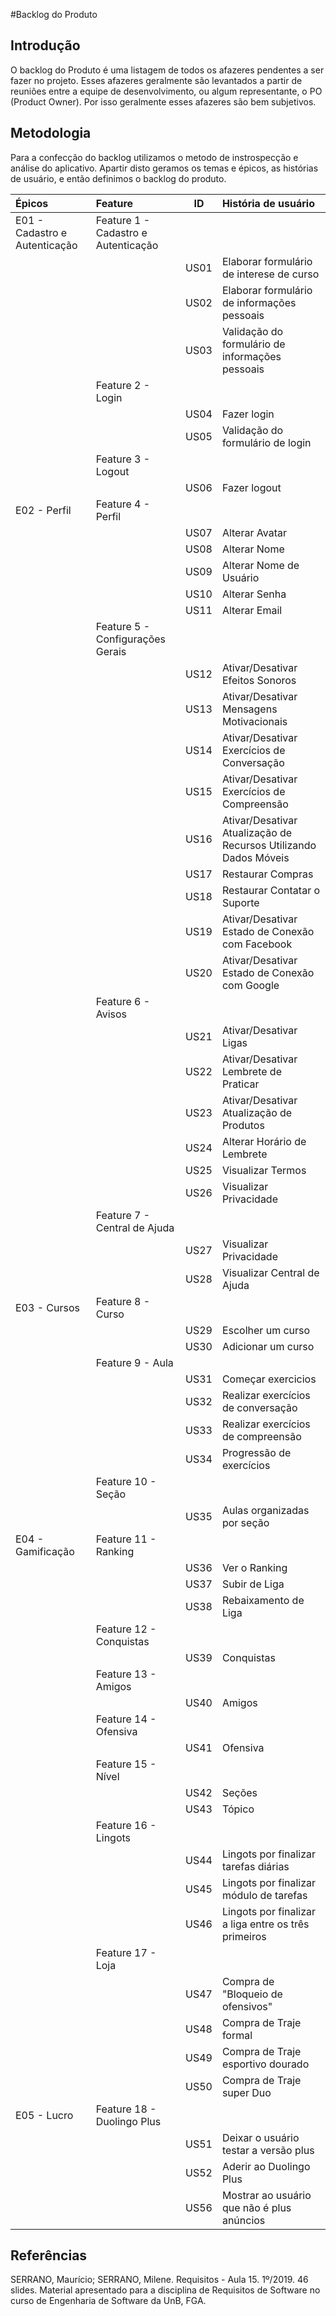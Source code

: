 #Backlog do Produto

## Introdução

</p>O backlog do Produto é uma listagem de todos os afazeres pendentes a ser fazer no projeto. Esses afazeres geralmente são levantados a partir de reuniões entre a equipe de desenvolvimento, ou algum representante, o PO (Product Owner). Por isso geralmente esses afazeres são bem subjetivos.

## Metodologia

</p>Para a confecção do backlog utilizamos o metodo de instrospecção e análise do aplicativo. Apartir disto geramos os temas e épicos, as histórias de usuário, e então definimos o backlog do produto.

|**Épicos**|**Feature**|**ID**|**História de usuário**|
|:---------|:----------|:----:|:----------------------|
| E01 - Cadastro e Autenticação | Feature 1 - Cadastro e Autenticação | | |
|| | US01 | Elaborar formulário de interese de curso |
||| US02 | Elaborar formulário de informações pessoais |
||| US03 | Validação do formulário de informações pessoais |
||Feature 2 - Login| |  |
||| US04 | Fazer login |
||| US05 | Validação do formulário de login |
||Feature 3 - Logout| | |
||| US06 | Fazer logout |
| E02 - Perfil |Feature 4 - Perfil| | |
||| US07 | Alterar Avatar |
||| US08 | Alterar Nome |
||| US09 | Alterar Nome de Usuário |
||| US10 | Alterar Senha |
||| US11 | Alterar Email |
||Feature 5 - Configurações Gerais| | |
||| US12 | Ativar/Desativar Efeitos Sonoros |
||| US13 | Ativar/Desativar Mensagens Motivacionais |
||| US14 | Ativar/Desativar Exercícios de Conversação |
||| US15 | Ativar/Desativar Exercícios de Compreensão |
||| US16 | Ativar/Desativar Atualização de Recursos Utilizando Dados Móveis |
||| US17 | Restaurar Compras |
||| US18 | Restaurar Contatar o Suporte |
||| US19 | Ativar/Desativar Estado de Conexão com Facebook |
||| US20 | Ativar/Desativar Estado de Conexão com Google |
||Feature 6 - Avisos| | |
||| US21 | Ativar/Desativar Ligas |
||| US22 | Ativar/Desativar Lembrete de Praticar |
||| US23 | Ativar/Desativar Atualização de Produtos |
||| US24 | Alterar Horário de Lembrete |
||| US25 | Visualizar Termos |
||| US26 | Visualizar Privacidade |
||Feature 7 - Central de Ajuda| | |
||| US27 | Visualizar Privacidade |
||| US28 | Visualizar Central de Ajuda |
|E03 - Cursos|Feature 8 - Curso| | |
||| US29 | Escolher um curso |
||| US30 | Adicionar um curso |
||Feature 9 - Aula| | |
||| US31 | Começar exercicios |
||| US32 | Realizar exercícios de conversação |
||| US33 | Realizar exercícios de compreensão |
||| US34 | Progressão de exercícios |
||Feature 10 - Seção| | |
||| US35 | Aulas organizadas por seção |
|E04 - Gamificação|Feature 11 - Ranking| | |
||| US36 | Ver o Ranking |
||| US37 | Subir de Liga |
||| US38 | Rebaixamento de Liga |
||Feature 12 - Conquistas| | |
||| US39 | Conquistas |
||Feature 13 - Amigos| | |
||| US40 | Amigos |
||Feature 14 - Ofensiva| | |
||| US41 | Ofensiva |
||Feature 15 - Nível| | |
||| US42 | Seções |
||| US43 | Tópico |
||Feature 16 - Lingots| | |
||| US44 | Lingots por finalizar tarefas diárias |
||| US45 | Lingots por finalizar módulo de tarefas |
||| US46 | Lingots por finalizar a liga entre os três primeiros |
||Feature 17 - Loja| | |
||| US47 | Compra de "Bloqueio de ofensivos" |
||| US48 | Compra de Traje formal |
||| US49 | Compra de Traje esportivo dourado |
||| US50 | Compra de Traje super Duo |
|E05 - Lucro|Feature 18 - Duolingo Plus|
||| US51 | Deixar o usuário testar a versão plus |
||| US52 | Aderir ao Duolingo Plus |
||| US56 | Mostrar ao usuário que não é plus anúncios |

## Referências

SERRANO, Maurício; SERRANO, Milene. Requisitos - Aula 15. 1º/2019. 46 slides. Material apresentado para a disciplina de Requisitos de Software no curso de Engenharia de Software da UnB, FGA.
